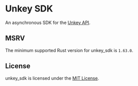 # Unkey SDK

An asynchronous SDK for the [Unkey API](https://docs.unkey.dev/introduction).

## MSRV

The minimum supported Rust version for unkey_sdk is `1.63.0`.

## License

unkey_sdk is licensed under the
[MIT License](https://github.com/Jonxslays/unkey_sdk/blob/master/LICENSE).
